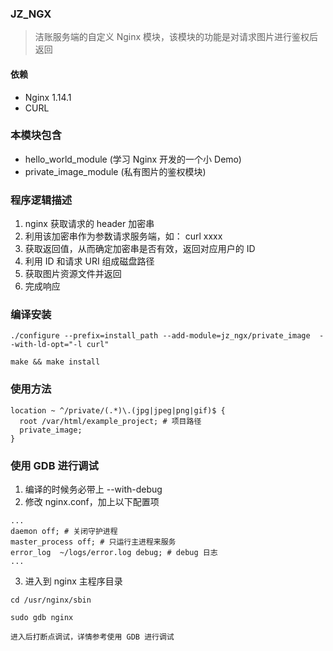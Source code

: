 ### JZ_NGX
> 洁账服务端的自定义 Nginx 模块，该模块的功能是对请求图片进行鉴权后返回

#### 依赖
+ Nginx 1.14.1  
+ CURL

### 本模块包含
+ hello_world_module (学习 Nginx 开发的一个小 Demo)
+ private_image_module (私有图片的鉴权模块)

### 程序逻辑描述
1. nginx 获取请求的 header 加密串
2. 利用该加密串作为参数请求服务端，如： curl xxxx
3. 获取返回值，从而确定加密串是否有效，返回对应用户的 ID
4. 利用 ID 和请求 URI 组成磁盘路径
5. 获取图片资源文件并返回
6. 完成响应

### 编译安装
```
./configure --prefix=install_path --add-module=jz_ngx/private_image  --with-ld-opt="-l curl"

make && make install
```

### 使用方法
```
location ~ ^/private/(.*)\.(jpg|jpeg|png|gif)$ {
  root /var/html/example_project; # 项目路径
  private_image;
}
```

### 使用 GDB 进行调试

1. 编译的时候务必带上 --with-debug
2. 修改 nginx.conf，加上以下配置项
```
...
daemon off; # 关闭守护进程
master_process off; # 只运行主进程来服务
error_log  ~/logs/error.log debug; # debug 日志
...
```

3. 进入到 nginx 主程序目录
```
cd /usr/nginx/sbin

sudo gdb nginx

进入后打断点调试，详情参考使用 GDB 进行调试
```
